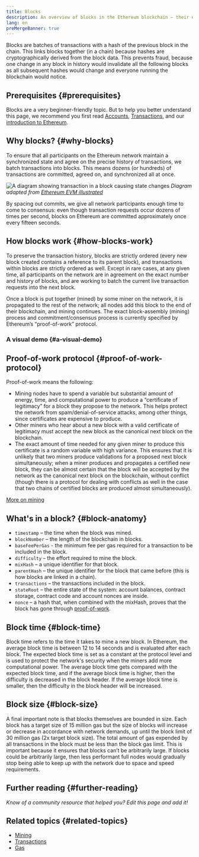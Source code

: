 ```yaml
---
title: Blocks
description: An overview of blocks in the Ethereum blockchain – their data structure, why they're needed, and how they're made.
lang: en
preMergeBanner: true
---
```


Blocks are batches of transactions with a hash of the previous block in the chain. This links blocks together (in a chain) because hashes are cryptographically derived from the block data. This prevents fraud, because one change in any block in history would invalidate all the following blocks as all subsequent hashes would change and everyone running the blockchain would notice.

## Prerequisites {#prerequisites}

Blocks are a very beginner-friendly topic. But to help you better understand this page, we recommend you first read [Accounts](/developers/docs/accounts/), [Transactions](/developers/docs/transactions/), and our [introduction to Ethereum](/developers/docs/intro-to-ethereum/).

## Why blocks? {#why-blocks}

To ensure that all participants on the Ethereum network maintain a synchronized state and agree on the precise history of transactions, we batch transactions into blocks. This means dozens (or hundreds) of transactions are committed, agreed on, and synchronized all at once.

![A diagram showing transaction in a block causing state changes](./tx-block.png)
_Diagram adapted from [Ethereum EVM illustrated](https://takenobu-hs.github.io/downloads/ethereum_evm_illustrated.pdf)_

By spacing out commits, we give all network participants enough time to come to consensus: even though transaction requests occur dozens of times per second, blocks on Ethereum are committed approximately once every fifteen seconds.

## How blocks work {#how-blocks-work}

To preserve the transaction history, blocks are strictly ordered (every new block created contains a reference to its parent block), and transactions within blocks are strictly ordered as well. Except in rare cases, at any given time, all participants on the network are in agreement on the exact number and history of blocks, and are working to batch the current live transaction requests into the next block.

Once a block is put together (mined) by some miner on the network, it is propagated to the rest of the network; all nodes add this block to the end of their blockchain, and mining continues. The exact block-assembly (mining) process and commitment/consensus process is currently specified by Ethereum’s “proof-of-work” protocol.

### A visual demo {#a-visual-demo}

<YouTube id="_160oMzblY8" />

## Proof-of-work protocol {#proof-of-work-protocol}

Proof-of-work means the following:

- Mining nodes have to spend a variable but substantial amount of energy, time, and computational power to produce a “certificate of legitimacy” for a block they propose to the network. This helps protect the network from spam/denial-of-service attacks, among other things, since certificates are expensive to produce.
- Other miners who hear about a new block with a valid certificate of legitimacy must accept the new block as the canonical next block on the blockchain.
- The exact amount of time needed for any given miner to produce this certificate is a random variable with high variance. This ensures that it is unlikely that two miners produce validations for a proposed next block simultaneously; when a miner produces and propagates a certified new block, they can be almost certain that the block will be accepted by the network as the canonical next block on the blockchain, without conflict (though there is a protocol for dealing with conflicts as well in the case that two chains of certified blocks are produced almost simultaneously).

[More on mining](/developers/docs/consensus-mechanisms/pow/mining/)

## What's in a block? {#block-anatomy}

- `timestamp` – the time when the block was mined.
- `blockNumber` – the length of the blockchain in blocks.
- `baseFeePerGas` - the minimum fee per gas required for a transaction to be included in the block.
- `difficulty` – the effort required to mine the block.
- `mixHash` – a unique identifier for that block.
- `parentHash` – the unique identifier for the block that came before (this is how blocks are linked in a chain).
- `transactions` – the transactions included in the block.
- `stateRoot` – the entire state of the system: account balances, contract storage, contract code and account nonces are inside.
- `nonce` – a hash that, when combined with the mixHash, proves that the block has gone through [proof-of-work](/developers/docs/consensus-mechanisms/pow/).

## Block time {#block-time}

Block time refers to the time it takes to mine a new block. In Ethereum, the average block time is between 12 to 14 seconds and is evaluated after each block. The expected block time is set as a constant at the protocol level and is used to protect the network's security when the miners add more computational power. The average block time gets compared with the expected block time, and if the average block time is higher, then the difficulty is decreased in the block header. If the average block time is smaller, then the difficulty in the block header will be increased.

## Block size {#block-size}

A final important note is that blocks themselves are bounded in size. Each block has a target size of 15 million gas but the size of blocks will increase or decrease in accordance with network demands, up until the block limit of 30 million gas (2x target block size). The total amount of gas expended by all transactions in the block must be less than the block gas limit. This is important because it ensures that blocks can’t be arbitrarily large. If blocks could be arbitrarily large, then less performant full nodes would gradually stop being able to keep up with the network due to space and speed requirements.

## Further reading {#further-reading}

_Know of a community resource that helped you? Edit this page and add it!_

## Related topics {#related-topics}

- [Mining](/developers/docs/consensus-mechanisms/pow/mining/)
- [Transactions](/developers/docs/transactions/)
- [Gas](/developers/docs/gas/)
